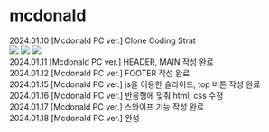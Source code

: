 # mcdonald
2024.01.10 [Mcdonald PC ver.] Clone Coding Strat <br>
<img src="https://img.shields.io/badge/HTML5-E34F26?style=flat-square&logo=html5&logoColor=white"/>
<img src="https://img.shields.io/badge/JavaScript-F7DF1E?style=flat-square&logo=javascript&logoColor=black"/>
<img src="https://img.shields.io/badge/CSS3-1572B6?style=flat-square&logo=css3&logoColor=white"/> <br>
2024.01.11 [Mcdonald PC ver.] HEADER, MAIN 작성 완료 <br>
2024.01.12 [Mcdonald PC ver.] FOOTER 작성 완료 <br>
2024.01.15 [Mcdonald PC ver.] js을 이용한 슬라이드, top 버튼 작성 완료 <br>
2024.01.16 [Mcdonald PC ver.] 반응형에 맞춰 html, css 수정 <br>
2024.01.17 [Mcdonald PC ver.] 스와이프 기능 작성 완료 <br>
2024.01.18 [Mcdonald PC ver.] 완성 <br>